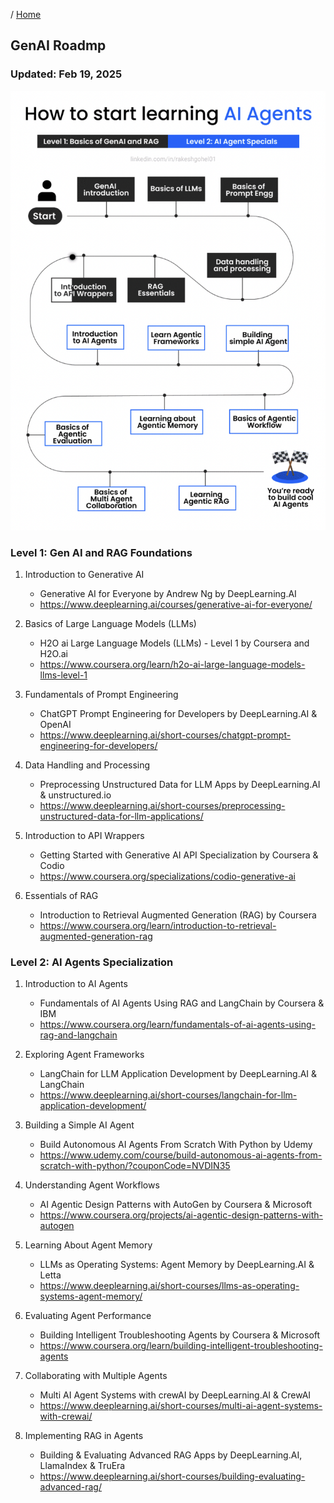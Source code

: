 / [Home](index.md)

## GenAI Roadmp

### Updated: Feb 19, 2025

![alt text](image-16.png)

### Level 1: Gen AI and RAG Foundations

1. Introduction to Generative AI
    - Generative AI for Everyone by Andrew Ng by DeepLearning.AI
    - https://www.deeplearning.ai/courses/generative-ai-for-everyone/

2. Basics of Large Language Models (LLMs)
    - H2O ai Large Language Models (LLMs) - Level 1 by Coursera and H2O.ai
    - https://www.coursera.org/learn/h2o-ai-large-language-models-llms-level-1

3. Fundamentals of Prompt Engineering
    - ChatGPT Prompt Engineering for Developers by DeepLearning.AI & OpenAI
    - https://www.deeplearning.ai/short-courses/chatgpt-prompt-engineering-for-developers/

4. Data Handling and Processing
    - Preprocessing Unstructured Data for LLM Apps by DeepLearning.AI & unstructured.io
    - https://www.deeplearning.ai/short-courses/preprocessing-unstructured-data-for-llm-applications/

5. Introduction to API Wrappers
    - Getting Started with Generative AI API Specialization by Coursera & Codio
    - https://www.coursera.org/specializations/codio-generative-ai

6. Essentials of RAG
    - Introduction to Retrieval Augmented Generation (RAG) by Coursera
    - https://www.coursera.org/learn/introduction-to-retrieval-augmented-generation-rag

### Level 2: AI Agents Specialization

1. Introduction to AI Agents
    - Fundamentals of AI Agents Using RAG and LangChain by Coursera & IBM
    - https://www.coursera.org/learn/fundamentals-of-ai-agents-using-rag-and-langchain

2. Exploring Agent Frameworks
    - LangChain for LLM Application Development by DeepLearning.AI & LangChain
    - https://www.deeplearning.ai/short-courses/langchain-for-llm-application-development/

3. Building a Simple AI Agent
    - Build Autonomous AI Agents From Scratch With Python by Udemy
    - https://www.udemy.com/course/build-autonomous-ai-agents-from-scratch-with-python/?couponCode=NVDIN35

4. Understanding Agent Workflows
    - AI Agentic Design Patterns with AutoGen by Coursera & Microsoft
    - https://www.coursera.org/projects/ai-agentic-design-patterns-with-autogen

5. Learning About Agent Memory
    - LLMs as Operating Systems: Agent Memory by DeepLearning.AI & Letta
    - https://www.deeplearning.ai/short-courses/llms-as-operating-systems-agent-memory/

6. Evaluating Agent Performance
    - Building Intelligent Troubleshooting Agents by Coursera & Microsoft
    - https://www.coursera.org/learn/building-intelligent-troubleshooting-agents

7. Collaborating with Multiple Agents
    - Multi AI Agent Systems with crewAI by DeepLearning.AI & CrewAI
    - https://www.deeplearning.ai/short-courses/multi-ai-agent-systems-with-crewai/

8. Implementing RAG in Agents
    - Building & Evaluating Advanced RAG Apps by DeepLearning.AI, LlamaIndex & TruEra
    - https://www.deeplearning.ai/short-courses/building-evaluating-advanced-rag/
